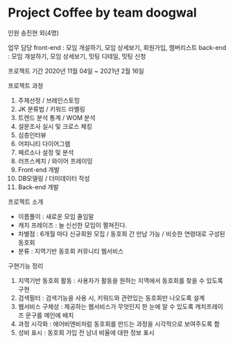 # Project Coffee by team doogwal

인원
송진현 외(4명)

업무 담당 
front-end : 모임 개설하기, 모임 상세보기, 회원가입, 멤버리스트
back-end : 모임 개설하기, 모임 상세보기, 밋팅 디테일, 밋팅 신청 

프로젝트 기간
2020년 11월 04일 ~ 2021년 2월 16일

프로젝트 과정
1. 주제선정 / 브레인스토밍
2. JK 분류법 / 키워드 라벨링
3. 트렌드 분석 통계 / WOM 분석
4. 설문조사 실시 및 크로스 체킹
5. 심층인터뷰
6. 어피니티 다이어그램
7. 페르소나 설정 및 분석
8. 러프스케치 / 와이어 프레이밍
9. Front-end 개발
10. DB모델링 / 더미데이터 작성
11. Back-end 개발

프로젝트 소개
- 이름풀이 : 새로운 모임 줄임말
- 캐치 프레이즈 : 늘 신선한 모임이 펼쳐진다.
- 차별점 : 6개월 마다 신규회원 모집 / 동호회 간 만남 가능 / 비슷한 연령대로 구성된 동호회
- 분류 : 지역기반 동호회 커뮤니티 웹서비스

구현기능 정리
1. 지역기반 동호회 활동 : 사용자가 활동을 원하는 지역에서 동호회를 찾을 수 있도록 구현
2. 검색필터 : 검색기능을 사용 시, 키워드와 관련있는 동호회만 나오도록 설계
3. 웹서비스 구체성 : 제공하는 웹서비스가 무엇인지 한 눈에 알 수 있도록 캐치프레이즈 문구를 메인에 배치
4. 과정 시각화 : 에어비엔비처럼 동호회를 만드는 과정을 시각적으로 보여주도록 함
5. 성비 표시 : 동호회 가입 전 남녀 비율에 대한 정보 표시

